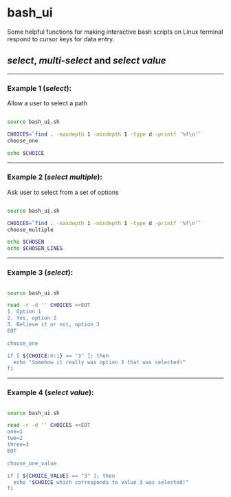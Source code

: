 # bash_ui
Some helpful functions for making interactive bash scripts on Linux terminal respond to cursor keys for data entry.


## _select_, _multi-select_ and _select value_

----------
### Example 1 (_select_):

Allow a user to select a path


```sh

source bash_ui.sh

CHOICES=`find . -maxdepth 1 -mindepth 1 -type d -printf '%f\n'`
choose_one

echo $CHOICE

```


---------
### Example 2 (_select multiple_):

Ask user to select from a set of options

```sh

source bash_ui.sh

CHOICES=`find . -maxdepth 1 -mindepth 1 -type d -printf '%f\n'`
choose_multiple

echo $CHOSEN
echo $CHOSEN_LINES

```


---------
### Example 3 (_select_):

```sh

source bash_ui.sh

read -r -d '' CHOICES <<EOT 
1. Option 1 
2. Yes, option 2 
3. Believe it or not, option 3 
EOT 

choose_one

if [ ${CHOICE:0:1} == "3" ]; then 
  echo "Somehow it really was option 3 that was selected!" 
fi 
```


----------
### Example 4 (_select value_):

```sh

source bash_ui.sh

read -r -d '' CHOICES <<EOT 
one=1 
two=2
three=3
EOT 

choose_one_value

if [ ${CHOICE_VALUE} == "3" ]; then 
  echo "$CHOICE which corresponds to value 3 was selected!" 
fi 
```

